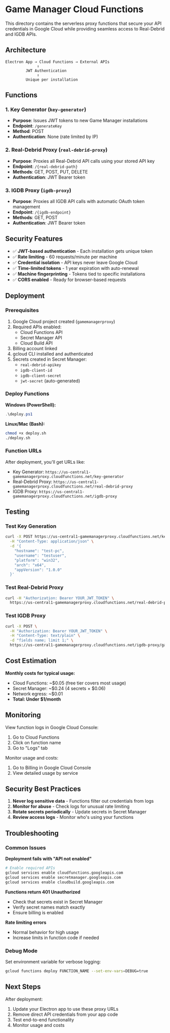 # Game Manager Cloud Functions

This directory contains the serverless proxy functions that secure your API credentials in Google Cloud while providing seamless access to Real-Debrid and IGDB APIs.

## Architecture

```
Electron App → Cloud Functions → External APIs
              ↑
         JWT Authentication
              ↑
         Unique per installation
```

## Functions

### 1. Key Generator (`key-generator`)
- **Purpose**: Issues JWT tokens to new Game Manager installations
- **Endpoint**: `/generateKey`
- **Method**: POST
- **Authentication**: None (rate limited by IP)

### 2. Real-Debrid Proxy (`real-debrid-proxy`) 
- **Purpose**: Proxies all Real-Debrid API calls using your stored API key
- **Endpoint**: `/{real-debrid-path}`
- **Methods**: GET, POST, PUT, DELETE
- **Authentication**: JWT Bearer token

### 3. IGDB Proxy (`igdb-proxy`)
- **Purpose**: Proxies all IGDB API calls with automatic OAuth token management
- **Endpoint**: `/{igdb-endpoint}`
- **Methods**: GET, POST
- **Authentication**: JWT Bearer token

## Security Features

- ✅ **JWT-based authentication** - Each installation gets unique token
- ✅ **Rate limiting** - 60 requests/minute per machine
- ✅ **Credential isolation** - API keys never leave Google Cloud
- ✅ **Time-limited tokens** - 1 year expiration with auto-renewal
- ✅ **Machine fingerprinting** - Tokens tied to specific installations
- ✅ **CORS enabled** - Ready for browser-based requests

## Deployment

### Prerequisites
1. Google Cloud project created (`gamemanagerproxy`)
2. Required APIs enabled:
   - Cloud Functions API
   - Secret Manager API  
   - Cloud Build API
3. Billing account linked
4. gcloud CLI installed and authenticated
5. Secrets created in Secret Manager:
   - `real-debrid-apikey`
   - `igdb-client-id`
   - `igdb-client-secret`
   - `jwt-secret` (auto-generated)

### Deploy Functions

**Windows (PowerShell):**
```powershell
.\deploy.ps1
```

**Linux/Mac (Bash):**
```bash
chmod +x deploy.sh
./deploy.sh
```

### Function URLs
After deployment, you'll get URLs like:
- Key Generator: `https://us-central1-gamemanagerproxy.cloudfunctions.net/key-generator`
- Real-Debrid Proxy: `https://us-central1-gamemanagerproxy.cloudfunctions.net/real-debrid-proxy`
- IGDB Proxy: `https://us-central1-gamemanagerproxy.cloudfunctions.net/igdb-proxy`

## Testing

### Test Key Generation
```bash
curl -X POST https://us-central1-gamemanagerproxy.cloudfunctions.net/key-generator \
  -H "Content-Type: application/json" \
  -d '{
    "hostname": "test-pc",
    "username": "testuser", 
    "platform": "win32",
    "arch": "x64",
    "appVersion": "1.0.0"
  }'
```

### Test Real-Debrid Proxy
```bash
curl -H "Authorization: Bearer YOUR_JWT_TOKEN" \
  https://us-central1-gamemanagerproxy.cloudfunctions.net/real-debrid-proxy/user
```

### Test IGDB Proxy
```bash
curl -X POST \
  -H "Authorization: Bearer YOUR_JWT_TOKEN" \
  -H "Content-Type: text/plain" \
  -d "fields name; limit 1;" \
  https://us-central1-gamemanagerproxy.cloudfunctions.net/igdb-proxy/games
```

## Cost Estimation

**Monthly costs for typical usage:**
- Cloud Functions: ~$0.05 (free tier covers most usage)
- Secret Manager: ~$0.24 (4 secrets × $0.06)
- Network egress: ~$0.01
- **Total: Under $1/month**

## Monitoring

View function logs in Google Cloud Console:
1. Go to Cloud Functions
2. Click on function name
3. Go to "Logs" tab

Monitor usage and costs:
1. Go to Billing in Google Cloud Console
2. View detailed usage by service

## Security Best Practices

1. **Never log sensitive data** - Functions filter out credentials from logs
2. **Monitor for abuse** - Check logs for unusual rate limiting
3. **Rotate secrets periodically** - Update secrets in Secret Manager
4. **Review access logs** - Monitor who's using your functions

## Troubleshooting

### Common Issues

**Deployment fails with "API not enabled"**
```bash
# Enable required APIs
gcloud services enable cloudfunctions.googleapis.com
gcloud services enable secretmanager.googleapis.com
gcloud services enable cloudbuild.googleapis.com
```

**Functions return 401 Unauthorized**
- Check that secrets exist in Secret Manager
- Verify secret names match exactly
- Ensure billing is enabled

**Rate limiting errors**
- Normal behavior for high usage
- Increase limits in function code if needed

### Debug Mode
Set environment variable for verbose logging:
```bash
gcloud functions deploy FUNCTION_NAME --set-env-vars=DEBUG=true
```

## Next Steps

After deployment:
1. Update your Electron app to use these proxy URLs
2. Remove direct API credentials from your app code  
3. Test end-to-end functionality
4. Monitor usage and costs
